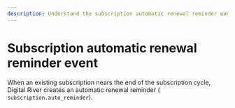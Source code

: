 ```yaml
---
description: Understand the subscription automatic renewal reminder event.
---
```


# Subscription automatic renewal reminder event

When an existing subscription nears the end of the subscription cycle, Digital River creates an automatic renewal reminder ( `subscription.auto_reminder`).
